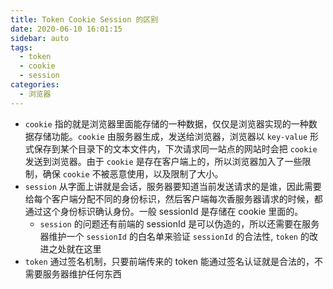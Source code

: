 ```yaml
---
title: Token Cookie Session 的区别
date: 2020-06-10 16:01:15
sidebar: auto
tags:
  - token
  - cookie
  - session
categories:
  - 浏览器
---
```


- `cookie` 指的就是浏览器里面能存储的一种数据，仅仅是浏览器实现的一种数据存储功能。`cookie` 由服务器生成，发送给浏览器，浏览器以 `key-value` 形式保存到某个目录下的文本文件内，下次请求同一站点的网站时会把 `cookie` 发送到浏览器。由于 `cookie` 是存在客户端上的，所以浏览器加入了一些限制，确保 `cookie` 不被恶意使用，以及限制了大小。
- `session` 从字面上讲就是会话，服务器要知道当前发送请求的是谁，因此需要给每个客户端分配不同的身份标识，然后客户端每次香服务器请求的时候，都通过这个身份标识确认身份。一般 sessionId 是存储在 cookie 里面的。
  - `session` 的问题还有前端的 sessionId 是可以伪造的，所以还需要在服务器维护一个 `sessionId` 的白名单来验证 `sessionId` 的合法性, `token` 的改进之处就在这里
- `token` 通过签名机制，只要前端传来的 token 能通过签名认证就是合法的，不需要服务器维护任何东西
